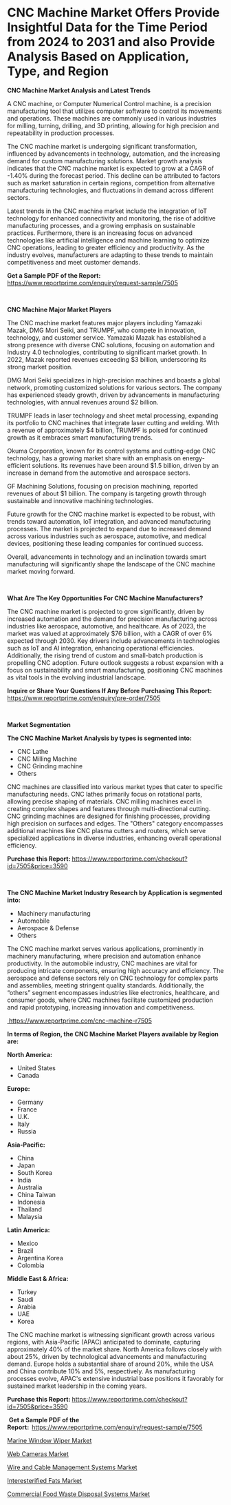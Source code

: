 <p><h1>CNC Machine Market Offers Provide Insightful Data for the Time Period from 2024 to 2031 and also Provide Analysis Based on Application, Type, and Region</h1></p><p><strong>CNC Machine Market Analysis and Latest Trends</strong></p>
<p><p>A CNC machine, or Computer Numerical Control machine, is a precision manufacturing tool that utilizes computer software to control its movements and operations. These machines are commonly used in various industries for milling, turning, drilling, and 3D printing, allowing for high precision and repeatability in production processes.</p><p>The CNC machine market is undergoing significant transformation, influenced by advancements in technology, automation, and the increasing demand for custom manufacturing solutions. Market growth analysis indicates that the CNC machine market is expected to grow at a CAGR of -1.40% during the forecast period. This decline can be attributed to factors such as market saturation in certain regions, competition from alternative manufacturing technologies, and fluctuations in demand across different sectors.</p><p>Latest trends in the CNC machine market include the integration of IoT technology for enhanced connectivity and monitoring, the rise of additive manufacturing processes, and a growing emphasis on sustainable practices. Furthermore, there is an increasing focus on advanced technologies like artificial intelligence and machine learning to optimize CNC operations, leading to greater efficiency and productivity. As the industry evolves, manufacturers are adapting to these trends to maintain competitiveness and meet customer demands.</p></p>
<p><strong>Get a Sample PDF of the Report:&nbsp;</strong> <a href="https://www.reportprime.com/enquiry/request-sample/7505">https://www.reportprime.com/enquiry/request-sample/7505</a></p>
<p>&nbsp;</p>
<p><strong>CNC Machine Major Market Players</strong></p>
<p><p>The CNC machine market features major players including Yamazaki Mazak, DMG Mori Seiki, and TRUMPF, who compete in innovation, technology, and customer service. Yamazaki Mazak has established a strong presence with diverse CNC solutions, focusing on automation and Industry 4.0 technologies, contributing to significant market growth. In 2022, Mazak reported revenues exceeding $3 billion, underscoring its strong market position.</p><p>DMG Mori Seiki specializes in high-precision machines and boasts a global network, promoting customized solutions for various sectors. The company has experienced steady growth, driven by advancements in manufacturing technologies, with annual revenues around $2 billion.</p><p>TRUMPF leads in laser technology and sheet metal processing, expanding its portfolio to CNC machines that integrate laser cutting and welding. With a revenue of approximately $4 billion, TRUMPF is poised for continued growth as it embraces smart manufacturing trends.</p><p>Okuma Corporation, known for its control systems and cutting-edge CNC technology, has a growing market share with an emphasis on energy-efficient solutions. Its revenues have been around $1.5 billion, driven by an increase in demand from the automotive and aerospace sectors.</p><p>GF Machining Solutions, focusing on precision machining, reported revenues of about $1 billion. The company is targeting growth through sustainable and innovative machining technologies.</p><p>Future growth for the CNC machine market is expected to be robust, with trends toward automation, IoT integration, and advanced manufacturing processes. The market is projected to expand due to increased demand across various industries such as aerospace, automotive, and medical devices, positioning these leading companies for continued success. </p><p>Overall, advancements in technology and an inclination towards smart manufacturing will significantly shape the landscape of the CNC machine market moving forward.</p></p>
<p>&nbsp;</p>
<p><strong>What Are The Key Opportunities For CNC Machine Manufacturers?</strong></p>
<p><p>The CNC machine market is projected to grow significantly, driven by increased automation and the demand for precision manufacturing across industries like aerospace, automotive, and healthcare. As of 2023, the market was valued at approximately $76 billion, with a CAGR of over 6% expected through 2030. Key drivers include advancements in technologies such as IoT and AI integration, enhancing operational efficiencies. Additionally, the rising trend of custom and small-batch production is propelling CNC adoption. Future outlook suggests a robust expansion with a focus on sustainability and smart manufacturing, positioning CNC machines as vital tools in the evolving industrial landscape.</p></p>
<p><strong>Inquire or Share Your Questions If Any Before Purchasing This Report:</strong> <a href="https://www.reportprime.com/enquiry/pre-order/7505">https://www.reportprime.com/enquiry/pre-order/7505</a></p>
<p>&nbsp;</p>
<p><strong>Market Segmentation</strong></p>
<p><strong>The CNC Machine Market Analysis by types is segmented into:</strong></p>
<p><ul><li>CNC Lathe</li><li>CNC Milling Machine</li><li>CNC Grinding machine</li><li>Others</li></ul></p>
<p><p>CNC machines are classified into various market types that cater to specific manufacturing needs. CNC lathes primarily focus on rotational parts, allowing precise shaping of materials. CNC milling machines excel in creating complex shapes and features through multi-directional cutting. CNC grinding machines are designed for finishing processes, providing high precision on surfaces and edges. The "Others" category encompasses additional machines like CNC plasma cutters and routers, which serve specialized applications in diverse industries, enhancing overall operational efficiency.</p></p>
<p><strong>Purchase this Report:&nbsp;</strong><a href="https://www.reportprime.com/checkout?id=7505&price=3590">https://www.reportprime.com/checkout?id=7505&price=3590</a></p>
<p>&nbsp;</p>
<p><strong>The CNC Machine Market Industry Research by Application is segmented into:</strong></p>
<p><ul><li>Machinery manufacturing</li><li>Automobile</li><li>Aerospace & Defense</li><li>Others</li></ul></p>
<p><p>The CNC machine market serves various applications, prominently in machinery manufacturing, where precision and automation enhance productivity. In the automobile industry, CNC machines are vital for producing intricate components, ensuring high accuracy and efficiency. The aerospace and defense sectors rely on CNC technology for complex parts and assemblies, meeting stringent quality standards. Additionally, the “others” segment encompasses industries like electronics, healthcare, and consumer goods, where CNC machines facilitate customized production and rapid prototyping, increasing innovation and competitiveness.</p></p>
<p><a href="https://www.reportprime.com/cnc-machine-r7505">&nbsp;https://www.reportprime.com/cnc-machine-r7505</a></p>
<p><strong>In terms of Region, the CNC Machine Market Players available by Region are:</strong></p>
<p>
    <p> <strong> North America: </strong>
        <ul>
            <li>United States</li>
            <li>Canada</li>
        </ul>
        </p> 
    <p> <strong> Europe: </strong>
        <ul>
            <li>Germany</li>
            <li>France</li>
            <li>U.K.</li>
            <li>Italy</li>
            <li>Russia</li>
        </ul>
        </p> 
    <p> <strong> Asia-Pacific: </strong>
        <ul>
            <li>China</li>
            <li>Japan</li>
            <li>South Korea</li>
            <li>India</li>
            <li>Australia</li>
            <li>China Taiwan</li>
            <li>Indonesia</li>
            <li>Thailand</li>
            <li>Malaysia</li>
        </ul>
        </p> 
    <p> <strong> Latin America: </strong>
        <ul>
            <li>Mexico</li>
            <li>Brazil</li>
            <li>Argentina Korea</li>
            <li>Colombia</li>
        </ul>
        </p> 
    <p> <strong> Middle East & Africa: </strong>
        <ul>
            <li>Turkey</li>
            <li>Saudi</li>
            <li>Arabia</li>
            <li>UAE</li>
            <li>Korea</li>
        </ul>
    </p>
    </p>
<p><p>The CNC machine market is witnessing significant growth across various regions, with Asia-Pacific (APAC) anticipated to dominate, capturing approximately 40% of the market share. North America follows closely with about 25%, driven by technological advancements and manufacturing demand. Europe holds a substantial share of around 20%, while the USA and China contribute 10% and 5%, respectively. As manufacturing processes evolve, APAC's extensive industrial base positions it favorably for sustained market leadership in the coming years.</p></p>
<p><strong>Purchase this Report: </strong><a href="https://www.reportprime.com/checkout?id=7505&price=3590">https://www.reportprime.com/checkout?id=7505&price=3590</a></p>
<p>&nbsp;<strong>Get a Sample PDF of the Report:&nbsp;&nbsp;</strong><a href="https://www.reportprime.com/enquiry/request-sample/7505">https://www.reportprime.com/enquiry/request-sample/7505</a></p>
<p><strong></strong></p>
<p><p><a href="https://www.linkedin.com/pulse/marine-window-wiper-market-global-insights-sales-trends-qnsve?trackingId=%2BgPJ8aGRQSSKSi0Nuowndg%3D%3D">Marine Window Wiper Market</a></p><p><a href="https://github.com/PeterParrish5/Market-Research-Report-List-6/blob/main/web-cameras-market.md">Web Cameras Market</a></p><p><a href="https://medium.com/@shirleygreene26/market-forecasting-change-global-wire-and-cable-management-systems-market-dynamics-and-future-29cfdf82415c">Wire and Cable Management Systems Market</a></p><p><a href="https://www.linkedin.com/pulse/global-interesterified-fats-market-size-expected-experience-cagr-89mhe?trackingId=TSYM7hEOR1qxWID7IKoyjw%3D%3D">Interesterified Fats Market</a></p><p><a href="https://issuu.com/reportprime-2/docs/commercial-food-waste-disposal-syst_3de726a9fa796d">Commercial Food Waste Disposal Systems Market</a></p></p>
